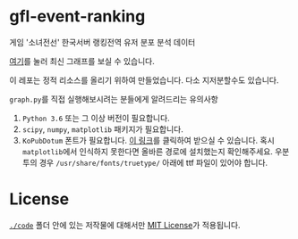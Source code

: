 # gfl-event-ranking
게임 '소녀전선' 한국서버 랭킹전역 유저 분포 분석 데이터

[여기](./docs/Home.md)를 눌러 최신 그래프를 보실 수 있습니다.

이 레포는 정적 리소스를 올리기 위하여 만들었습니다. 다소 지저분할수도 있습니다. 

`graph.py`를 직접 실행해보시려는 분들에게 알려드리는 유의사항
1. `Python 3.6` 또는 그 이상 버전이 필요합니다.
2. `scipy`, `numpy`, `matplotlib` 패키지가 필요합니다.
3. `KoPubDotum` 폰트가 필요합니다. [이 링크](http://www.kopus.org/biz/electronic/font.aspx)를 클릭하여 받으실 수 있습니다. 혹시 `matplotlib`에서 인식하지 못한다면 올바른 경로에 설치했는지 확인해주세요. 우분투의 경우 `/usr/share/fonts/truetype/` 아래에 ttf 파일이 있어야 합니다.


# License
[`./code`](code) 폴더 안에 있는 저작물에 대해서만 [MIT License](./code/LICENSE)가 적용됩니다.
